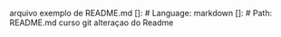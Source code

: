 arquivo exemplo de README.md
[]: # Language: markdown
[]: # Path: README.md
curso git
alteraçao do Readme